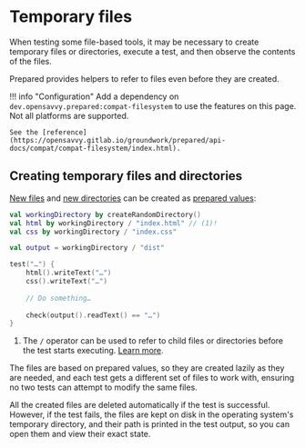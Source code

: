 # Temporary files

When testing some file-based tools, it may be necessary to create temporary files or directories, execute a test, and then observe the contents of the files.

Prepared provides helpers to refer to files even before they are created.

!!! info "Configuration"
    Add a dependency on `dev.opensavvy.prepared:compat-filesystem` to use the features on this page. Not all platforms are supported. 

    See the [reference](https://opensavvy.gitlab.io/groundwork/prepared/api-docs/compat/compat-filesystem/index.html).

## Creating temporary files and directories

[New files](https://opensavvy.gitlab.io/groundwork/prepared/api-docs/compat/compat-filesystem/opensavvy.prepared.compat.filesystem/create-random-file.html) and [new directories](https://opensavvy.gitlab.io/groundwork/prepared/api-docs/compat/compat-filesystem/opensavvy.prepared.compat.filesystem/create-random-directory.html) can be created as [prepared values](prepared-values.md):

```kotlin
val workingDirectory by createRandomDirectory()
val html by workingDirectory / "index.html" // (1)!
val css by workingDirectory / "index.css"

val output = workingDirectory / "dist"

test("…") {
	html().writeText("…")
	css().writeText("…")
	
	// Do something…
	
	check(output().readText() == "…")
}
```

1.  The `/` operator can be used to refer to child files or directories before the test starts executing. [Learn more](https://opensavvy.gitlab.io/groundwork/prepared/api-docs/compat/compat-filesystem/opensavvy.prepared.compat.filesystem/div.html).

The files are based on prepared values, so they are created lazily as they are needed, and each test gets a different set of files to work with, ensuring no two tests can attempt to modify the same files.

All the created files are deleted automatically if the test is successful. However, if the test fails, the files are kept on disk in the operating system's temporary directory, and their path is printed in the test output, so you can open them and view their exact state.
